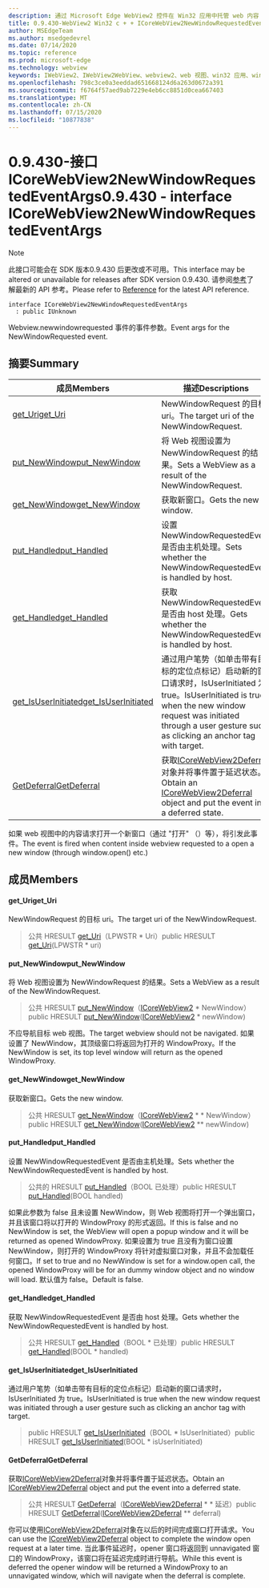 ```yaml
---
description: 通过 Microsoft Edge WebView2 控件在 Win32 应用中托管 web 内容
title: 0.9.430-WebView2 Win32 c + + ICoreWebView2NewWindowRequestedEventArgs
author: MSEdgeTeam
ms.author: msedgedevrel
ms.date: 07/14/2020
ms.topic: reference
ms.prod: microsoft-edge
ms.technology: webview
keywords: IWebView2、IWebView2WebView、webview2、web 视图、win32 应用、win32、edge、ICoreWebView2、ICoreWebView2Host、浏览器控件、边缘 html
ms.openlocfilehash: 798c3ce0a3eeddad651668124d6a263d0672a391
ms.sourcegitcommit: f6764f57aed9ab7229e4eb6cc8851d0cea667403
ms.translationtype: MT
ms.contentlocale: zh-CN
ms.lasthandoff: 07/15/2020
ms.locfileid: "10877838"
---
```

# <span data-ttu-id="8c2ed-104">0.9.430-接口 ICoreWebView2NewWindowRequestedEventArgs</span><span class="sxs-lookup"><span data-stu-id="8c2ed-104">0.9.430 - interface ICoreWebView2NewWindowRequestedEventArgs</span></span> 

> [!NOTE]
> <span data-ttu-id="8c2ed-105">此接口可能会在 SDK 版本0.9.430 后更改或不可用。</span><span class="sxs-lookup"><span data-stu-id="8c2ed-105">This interface may be altered or unavailable for releases after SDK version 0.9.430.</span></span> <span data-ttu-id="8c2ed-106">请参阅[参考](../../../webview2-api-reference.md)了解最新的 API 参考。</span><span class="sxs-lookup"><span data-stu-id="8c2ed-106">Please refer to [Reference](../../../webview2-api-reference.md) for the latest API reference.</span></span>

```
interface ICoreWebView2NewWindowRequestedEventArgs
  : public IUnknown
```

<span data-ttu-id="8c2ed-107">Webview.newwindowrequested 事件的事件参数。</span><span class="sxs-lookup"><span data-stu-id="8c2ed-107">Event args for the NewWindowRequested event.</span></span>

## <span data-ttu-id="8c2ed-108">摘要</span><span class="sxs-lookup"><span data-stu-id="8c2ed-108">Summary</span></span>

 <span data-ttu-id="8c2ed-109">成员</span><span class="sxs-lookup"><span data-stu-id="8c2ed-109">Members</span></span>                        | <span data-ttu-id="8c2ed-110">描述</span><span class="sxs-lookup"><span data-stu-id="8c2ed-110">Descriptions</span></span>
--------------------------------|---------------------------------------------
[<span data-ttu-id="8c2ed-111">get_Uri</span><span class="sxs-lookup"><span data-stu-id="8c2ed-111">get_Uri</span></span>](#get_uri) | <span data-ttu-id="8c2ed-112">NewWindowRequest 的目标 uri。</span><span class="sxs-lookup"><span data-stu-id="8c2ed-112">The target uri of the NewWindowRequest.</span></span>
[<span data-ttu-id="8c2ed-113">put_NewWindow</span><span class="sxs-lookup"><span data-stu-id="8c2ed-113">put_NewWindow</span></span>](#put_newwindow) | <span data-ttu-id="8c2ed-114">将 Web 视图设置为 NewWindowRequest 的结果。</span><span class="sxs-lookup"><span data-stu-id="8c2ed-114">Sets a WebView as a result of the NewWindowRequest.</span></span>
[<span data-ttu-id="8c2ed-115">get_NewWindow</span><span class="sxs-lookup"><span data-stu-id="8c2ed-115">get_NewWindow</span></span>](#get_newwindow) | <span data-ttu-id="8c2ed-116">获取新窗口。</span><span class="sxs-lookup"><span data-stu-id="8c2ed-116">Gets the new window.</span></span>
[<span data-ttu-id="8c2ed-117">put_Handled</span><span class="sxs-lookup"><span data-stu-id="8c2ed-117">put_Handled</span></span>](#put_handled) | <span data-ttu-id="8c2ed-118">设置 NewWindowRequestedEvent 是否由主机处理。</span><span class="sxs-lookup"><span data-stu-id="8c2ed-118">Sets whether the NewWindowRequestedEvent is handled by host.</span></span>
[<span data-ttu-id="8c2ed-119">get_Handled</span><span class="sxs-lookup"><span data-stu-id="8c2ed-119">get_Handled</span></span>](#get_handled) | <span data-ttu-id="8c2ed-120">获取 NewWindowRequestedEvent 是否由 host 处理。</span><span class="sxs-lookup"><span data-stu-id="8c2ed-120">Gets whether the NewWindowRequestedEvent is handled by host.</span></span>
[<span data-ttu-id="8c2ed-121">get_IsUserInitiated</span><span class="sxs-lookup"><span data-stu-id="8c2ed-121">get_IsUserInitiated</span></span>](#get_isuserinitiated) | <span data-ttu-id="8c2ed-122">通过用户笔势（如单击带有目标的定位点标记）启动新的窗口请求时，IsUserInitiated 为 true。</span><span class="sxs-lookup"><span data-stu-id="8c2ed-122">IsUserInitiated is true when the new window request was initiated through a user gesture such as clicking an anchor tag with target.</span></span>
[<span data-ttu-id="8c2ed-123">GetDeferral</span><span class="sxs-lookup"><span data-stu-id="8c2ed-123">GetDeferral</span></span>](#getdeferral) | <span data-ttu-id="8c2ed-124">获取[ICoreWebView2Deferral](ICoreWebView2Deferral.md)对象并将事件置于延迟状态。</span><span class="sxs-lookup"><span data-stu-id="8c2ed-124">Obtain an [ICoreWebView2Deferral](ICoreWebView2Deferral.md) object and put the event into a deferred state.</span></span>

<span data-ttu-id="8c2ed-125">如果 web 视图中的内容请求打开一个新窗口（通过 "打开" （）等），将引发此事件。</span><span class="sxs-lookup"><span data-stu-id="8c2ed-125">The event is fired when content inside webview requested to a open a new window (through window.open() etc.)</span></span>

## <span data-ttu-id="8c2ed-126">成员</span><span class="sxs-lookup"><span data-stu-id="8c2ed-126">Members</span></span>

#### <span data-ttu-id="8c2ed-127">get_Uri</span><span class="sxs-lookup"><span data-stu-id="8c2ed-127">get_Uri</span></span> 

<span data-ttu-id="8c2ed-128">NewWindowRequest 的目标 uri。</span><span class="sxs-lookup"><span data-stu-id="8c2ed-128">The target uri of the NewWindowRequest.</span></span>

> <span data-ttu-id="8c2ed-129">公共 HRESULT [get_Uri](#get_uri)（LPWSTR \* Uri）</span><span class="sxs-lookup"><span data-stu-id="8c2ed-129">public HRESULT [get_Uri](#get_uri)(LPWSTR \* uri)</span></span>

#### <span data-ttu-id="8c2ed-130">put_NewWindow</span><span class="sxs-lookup"><span data-stu-id="8c2ed-130">put_NewWindow</span></span> 

<span data-ttu-id="8c2ed-131">将 Web 视图设置为 NewWindowRequest 的结果。</span><span class="sxs-lookup"><span data-stu-id="8c2ed-131">Sets a WebView as a result of the NewWindowRequest.</span></span>

> <span data-ttu-id="8c2ed-132">公共 HRESULT [put_NewWindow](#put_newwindow)（[ICoreWebView2](ICoreWebView2.md) \* NewWindow）</span><span class="sxs-lookup"><span data-stu-id="8c2ed-132">public HRESULT [put_NewWindow](#put_newwindow)([ICoreWebView2](ICoreWebView2.md) \* newWindow)</span></span>

<span data-ttu-id="8c2ed-133">不应导航目标 web 视图。</span><span class="sxs-lookup"><span data-stu-id="8c2ed-133">The target webview should not be navigated.</span></span> <span data-ttu-id="8c2ed-134">如果设置了 NewWindow，其顶级窗口将返回为打开的 WindowProxy。</span><span class="sxs-lookup"><span data-stu-id="8c2ed-134">If the NewWindow is set, its top level window will return as the opened WindowProxy.</span></span>

#### <span data-ttu-id="8c2ed-135">get_NewWindow</span><span class="sxs-lookup"><span data-stu-id="8c2ed-135">get_NewWindow</span></span> 

<span data-ttu-id="8c2ed-136">获取新窗口。</span><span class="sxs-lookup"><span data-stu-id="8c2ed-136">Gets the new window.</span></span>

> <span data-ttu-id="8c2ed-137">公共 HRESULT [get_NewWindow](#get_newwindow)（[ICoreWebView2](ICoreWebView2.md) \* \* NewWindow）</span><span class="sxs-lookup"><span data-stu-id="8c2ed-137">public HRESULT [get_NewWindow](#get_newwindow)([ICoreWebView2](ICoreWebView2.md) \*\* newWindow)</span></span>

#### <span data-ttu-id="8c2ed-138">put_Handled</span><span class="sxs-lookup"><span data-stu-id="8c2ed-138">put_Handled</span></span> 

<span data-ttu-id="8c2ed-139">设置 NewWindowRequestedEvent 是否由主机处理。</span><span class="sxs-lookup"><span data-stu-id="8c2ed-139">Sets whether the NewWindowRequestedEvent is handled by host.</span></span>

> <span data-ttu-id="8c2ed-140">公共的 HRESULT [put_Handled](#put_handled)（BOOL 已处理）</span><span class="sxs-lookup"><span data-stu-id="8c2ed-140">public HRESULT [put_Handled](#put_handled)(BOOL handled)</span></span>

<span data-ttu-id="8c2ed-141">如果此参数为 false 且未设置 NewWindow，则 Web 视图将打开一个弹出窗口，并且该窗口将以打开的 WindowProxy 的形式返回。</span><span class="sxs-lookup"><span data-stu-id="8c2ed-141">If this is false and no NewWindow is set, the WebView will open a popup window and it will be returned as opened WindowProxy.</span></span> <span data-ttu-id="8c2ed-142">如果设置为 true 且没有为窗口设置 NewWindow，则打开的 WindowProxy 将针对虚拟窗口对象，并且不会加载任何窗口。</span><span class="sxs-lookup"><span data-stu-id="8c2ed-142">If set to true and no NewWindow is set for a window.open call, the opened WindowProxy will be for an dummy window object and no window will load.</span></span> <span data-ttu-id="8c2ed-143">默认值为 false。</span><span class="sxs-lookup"><span data-stu-id="8c2ed-143">Default is false.</span></span>

#### <span data-ttu-id="8c2ed-144">get_Handled</span><span class="sxs-lookup"><span data-stu-id="8c2ed-144">get_Handled</span></span> 

<span data-ttu-id="8c2ed-145">获取 NewWindowRequestedEvent 是否由 host 处理。</span><span class="sxs-lookup"><span data-stu-id="8c2ed-145">Gets whether the NewWindowRequestedEvent is handled by host.</span></span>

> <span data-ttu-id="8c2ed-146">公共 HRESULT [get_Handled](#get_handled)（BOOL \* 已处理）</span><span class="sxs-lookup"><span data-stu-id="8c2ed-146">public HRESULT [get_Handled](#get_handled)(BOOL \* handled)</span></span>

#### <span data-ttu-id="8c2ed-147">get_IsUserInitiated</span><span class="sxs-lookup"><span data-stu-id="8c2ed-147">get_IsUserInitiated</span></span> 

<span data-ttu-id="8c2ed-148">通过用户笔势（如单击带有目标的定位点标记）启动新的窗口请求时，IsUserInitiated 为 true。</span><span class="sxs-lookup"><span data-stu-id="8c2ed-148">IsUserInitiated is true when the new window request was initiated through a user gesture such as clicking an anchor tag with target.</span></span>

> <span data-ttu-id="8c2ed-149">public HRESULT [get_IsUserInitiated](#get_isuserinitiated)（BOOL \* IsUserInitiated）</span><span class="sxs-lookup"><span data-stu-id="8c2ed-149">public HRESULT [get_IsUserInitiated](#get_isuserinitiated)(BOOL \* isUserInitiated)</span></span>

#### <span data-ttu-id="8c2ed-150">GetDeferral</span><span class="sxs-lookup"><span data-stu-id="8c2ed-150">GetDeferral</span></span> 

<span data-ttu-id="8c2ed-151">获取[ICoreWebView2Deferral](ICoreWebView2Deferral.md)对象并将事件置于延迟状态。</span><span class="sxs-lookup"><span data-stu-id="8c2ed-151">Obtain an [ICoreWebView2Deferral](ICoreWebView2Deferral.md) object and put the event into a deferred state.</span></span>

> <span data-ttu-id="8c2ed-152">公共 HRESULT [GetDeferral](#getdeferral)（[ICoreWebView2Deferral](ICoreWebView2Deferral.md) \* \* 延迟）</span><span class="sxs-lookup"><span data-stu-id="8c2ed-152">public HRESULT [GetDeferral](#getdeferral)([ICoreWebView2Deferral](ICoreWebView2Deferral.md) \*\* deferral)</span></span>

<span data-ttu-id="8c2ed-153">你可以使用[ICoreWebView2Deferral](ICoreWebView2Deferral.md)对象在以后的时间完成窗口打开请求。</span><span class="sxs-lookup"><span data-stu-id="8c2ed-153">You can use the [ICoreWebView2Deferral](ICoreWebView2Deferral.md) object to complete the window open request at a later time.</span></span> <span data-ttu-id="8c2ed-154">当此事件延迟时，opener 窗口将返回到 unnavigated 窗口的 WindowProxy，该窗口将在延迟完成时进行导航。</span><span class="sxs-lookup"><span data-stu-id="8c2ed-154">While this event is deferred the opener window will be returned a WindowProxy to an unnavigated window, which will navigate when the deferral is complete.</span></span>

